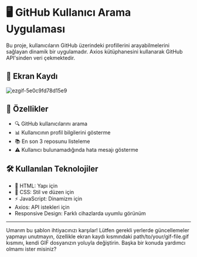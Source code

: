 # 🖥️ GitHub Kullanıcı Arama Uygulaması

Bu proje, kullanıcıların GitHub üzerindeki profillerini arayabilmelerini sağlayan dinamik bir uygulamadır. Axios kütüphanesini kullanarak GitHub API'sinden veri çekmektedir. 

## 🎥 Ekran Kaydı


![ezgif-5e0c9fd78d15e9](https://github.com/user-attachments/assets/1480fb61-e825-4445-8c33-05f87600fcab)




## 🚀 Özellikler

- 🔍 GitHub kullanıcılarını arama
- 📊 Kullanıcının profil bilgilerini gösterme
- 📚 En son 3 reposunu listeleme
- ⚠️ Kullanıcı bulunamadığında hata mesajı gösterme

## 🛠️ Kullanılan Teknolojiler

- 📄 HTML: Yapı için
- 🎨 CSS: Stil ve düzen için
- ⚡ JavaScript: Dinamizm için
- Axios: API istekleri için
- Responsive Design: Farklı cihazlarda uyumlu görünüm



---

Umarım bu şablon ihtiyacınızı karşılar! Lütfen gerekli yerlerde güncellemeler yapmayı unutmayın, özellikle ekran kaydı kısmındaki path/to/your/gif-file.gif kısmını, kendi GIF dosyanızın yoluyla değiştirin. Başka bir konuda yardımcı olmamı ister misiniz?
